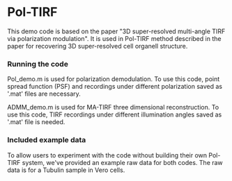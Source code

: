 # Pol-TIRF
This demo code is based on the paper "3D super-resolved multi-angle TIRF via polarization modulation". It is used in Pol-TIRF method described in the paper for recovering 3D super-resolved cell organell structure. 

### Running the code
Pol_demo.m is used for polarization demodulation. To use this code, point spread function (PSF) and recordings under different polarization saved as '.mat' files are necessary.

ADMM_demo.m is used for MA-TIRF three dimensional reconstruction. To use this code, TIRF recordings under different illumination angles saved as '.mat' file is needed.


### Included example data
To allow users to experiment with the code without building their own Pol-TIRF system, we've provided an example raw data for both codes. The raw data is for a Tubulin sample in Vero cells.
